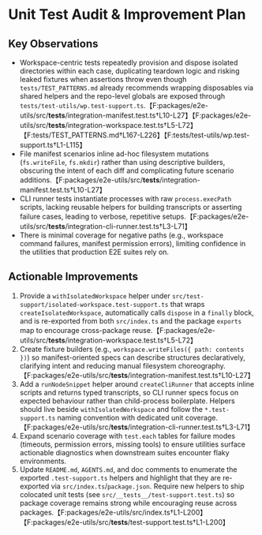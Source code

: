 # Unit Test Audit & Improvement Plan

## Key Observations

- Workspace-centric tests repeatedly provision and dispose isolated directories within each case, duplicating teardown logic and risking leaked fixtures when assertions throw even though `tests/TEST_PATTERNS.md` already recommends wrapping disposables via shared helpers and the repo-level globals are exposed through `tests/test-utils/wp.test-support.ts`.【F:packages/e2e-utils/src/**tests**/integration-manifest.test.ts†L10-L27】【F:packages/e2e-utils/src/**tests**/integration-workspace.test.ts†L5-L72】【F:tests/TEST_PATTERNS.md†L167-L226】【F:tests/test-utils/wp.test-support.ts†L1-L115】
- File manifest scenarios inline ad-hoc filesystem mutations (`fs.writeFile`, `fs.mkdir`) rather than using descriptive builders, obscuring the intent of each diff and complicating future scenario additions.【F:packages/e2e-utils/src/**tests**/integration-manifest.test.ts†L10-L27】
- CLI runner tests instantiate processes with raw `process.execPath` scripts, lacking reusable helpers for building transcripts or asserting failure cases, leading to verbose, repetitive setups.【F:packages/e2e-utils/src/**tests**/integration-cli-runner.test.ts†L3-L71】
- There is minimal coverage for negative paths (e.g., workspace command failures, manifest permission errors), limiting confidence in the utilities that production E2E suites rely on.

## Actionable Improvements

1. Provide a `withIsolatedWorkspace` helper under `src/test-support/isolated-workspace.test-support.ts` that wraps `createIsolatedWorkspace`, automatically calls `dispose` in a `finally` block, and is re-exported from both `src/index.ts` and the package `exports` map to encourage cross-package reuse.【F:packages/e2e-utils/src/**tests**/integration-workspace.test.ts†L5-L72】
2. Create fixture builders (e.g., `workspace.writeFiles({ path: contents })`) so manifest-oriented specs can describe structures declaratively, clarifying intent and reducing manual filesystem choreography.【F:packages/e2e-utils/src/**tests**/integration-manifest.test.ts†L10-L27】
3. Add a `runNodeSnippet` helper around `createCliRunner` that accepts inline scripts and returns typed transcripts, so CLI runner specs focus on expected behaviour rather than child-process boilerplate. Helpers should live beside `withIsolatedWorkspace` and follow the `*.test-support.ts` naming convention with dedicated unit coverage.【F:packages/e2e-utils/src/**tests**/integration-cli-runner.test.ts†L3-L71】
4. Expand scenario coverage with `test.each` tables for failure modes (timeouts, permission errors, missing tools) to ensure utilities surface actionable diagnostics when downstream suites encounter flaky environments.
5. Update `README.md`, `AGENTS.md`, and doc comments to enumerate the exported `.test-support.ts` helpers and highlight that they are re-exported via `src/index.ts`/`package.json`. Require new helpers to ship colocated unit tests (see `src/__tests__/test-support.test.ts`) so package coverage remains strong while encouraging reuse across packages.【F:packages/e2e-utils/src/index.ts†L1-L200】【F:packages/e2e-utils/src/**tests**/test-support.test.ts†L1-L200】

